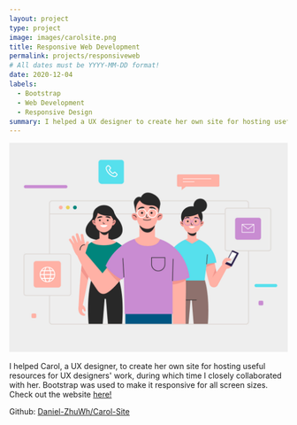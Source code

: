 ```yaml
---
layout: project
type: project
image: images/carolsite.png
title: Responsive Web Development
permalink: projects/responsiveweb
# All dates must be YYYY-MM-DD format!
date: 2020-12-04
labels:
  - Bootstrap
  - Web Development
  - Responsive Design
summary: I helped a UX designer to create her own site for hosting useful resources for UX designers' work. Bootstrap was used to make it responsive for all screen sizes. Check it out!
---
```


<img class="ui medium right floated rounded image" src="../images/carolsite2.png">

I helped Carol, a UX designer, to create her own site for hosting useful resources for UX designers' work, during which time I closely collaborated with her. Bootstrap was used to make it responsive for all screen sizes. Check out the website [here!](https://daniel-zhuwh.github.io/Carol-Site/) 

Github: <a href="https://github.com/Daniel-ZhuWh/Carol-Site"><i class="large github icon "></i>Daniel-ZhuWh/Carol-Site</a>